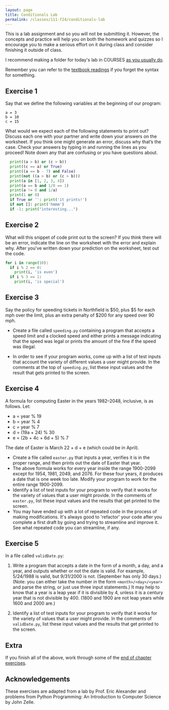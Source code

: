 ```yaml
---
layout: page
title: Conditionals Lab 
permalink: /classes/111-f24/conditionals-lab
---
```


This is a lab assignment and so you will not be submitting it.
However, the concepts and practice will help you on both the homework and quizzes so I encourage you to make a serious effort on it during class and consider finishing it outside of class.

I recommend making a folder for today's lab in COURSES [as you usually do](getting-started).

Remember you can refer to the [textbook readings](conditionals-prep#resources) if you forget the syntax for something.

## Exercise 1
Say that we define the following variables at the beginning of our program:
```
a = 3
b = 10
c = 15
```

What would we expect each of the following statements to print out? Discuss each one with your partner and write down your answers on the worksheet. If you think one might generate an error, discuss why that’s the case. Check your answers by typing in and running the lines as you proceed! Note down any that are confusing or you have questions about.
```python
  print((a > b) or (c > b))
  print((c == a) or True)
  print((a == b - 7) and False)
  print(not ((a > b) or (c > b)))
  print(a in [1, 2, 3, 4])
  print(a == b and 1/0 == 1)
  print(a != 0 and 1/a)
  print(1 or 0)
  if True or '': print('it prints!')
  if not []: print('hmmm')
  if -1: print("interesting...")
```

## Exercise 2
What will this snippet of code print out to the screen? If you think there will be an error, indicate the line on the worksheet with the error and explain why.
After you've written down your prediction on the worksheet, test out the code.

```python 
for i in range(10):  
  if i % 2 == 0:  
    print(i, 'is even')  
  if i % 3 == 1:  
    print(i, 'is special')
```

## Exercise 3

Say the policy for speeding tickets in Northfield is $50, plus $5 for each mph over the limit, plus an extra penalty of $200 for any speed over 90 mph.

* Create a file called `speeding.py` containing a program that accepts a speed limit and a clocked speed and either prints a message indicating that the speed was legal or prints the amount of the fine if the speed was illegal.

* In order to see if your program works, come up with a list of test inputs that account the variety of different values a user might provide. In the comments at the top of `speeding.py`, list these input values and the result that gets printed to the screen.


## Exercise 4
A formula for computing Easter in the years 1982–2048, inclusive, is as follows. Let:

* a = year % 19
* b = year % 4
* c = year % 7
* d = (19a + 24) % 30
* e = (2b + 4c + 6d + 5) % 7

The date of Easter is March 22 + d + e (which could be in April).

* Create a file called `easter.py` that inputs a year, verifies it is in the proper range, and then prints out the date of Easter that year.
* The above formula works for every year inside the range 1900-2099 except for 1954, 1981, 2049, and 2076. For these four years, it produces a date that is one week too late. Modify your program to work for the entire range 1900-2099.
* Identify a list of test inputs for your program to verify that it works for the variety of values that a user might provide. In the comments of `easter.py`, list these input values and the results that get printed to the screen.
* You may have ended up with a lot of repeated code in the process of making modifications. It's always good to 'refactor' your code after you complete a first draft by going and trying to streamline and improve it. See what repeated code you can streamline, if any.

## Exercise 5
In a file called `validDate.py`:

1. Write a program that accepts a date in the form of a month, a day, and a year, and outputs whether or not the date is valid. For example, 5/24/1988 is valid, but 9/31/2000 is not. (September has only 30 days.)
(Note: you can either take the number in the form `<month>/<day>/<year>` and parse the string, or just use three input statements.)
It may help to know that a year is a leap year if it is divisible by 4, unless it is a century year that is not divisible by 400. (1800 and 1900 are not leap years while 1600 and 2000 are.)

2. Identify a list of test inputs for your program to verify that it works for the variety of values that a user might provide. In the comments of `validDate.py`, list these input values and the results that get printed to the screen.


## Extra
If you finish all of the above, work through some of the [end of chapter exercises](https://moodle.carleton.edu/mod/lti/view.php?id=967581).


## Acknowledgements
These exercises are adapted from a lab by Prof. Eric Alexander and problems from Python Programming: An Introduction to Computer Science by John Zelle.